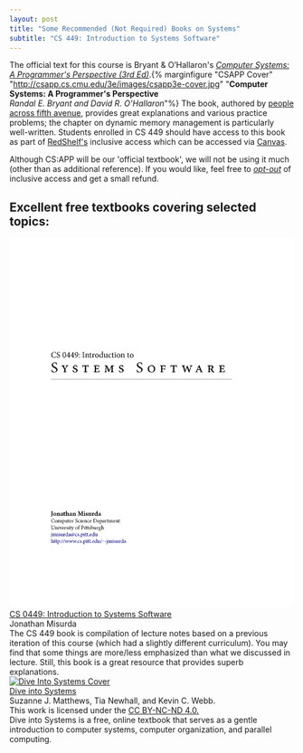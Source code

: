 ```yaml
---
layout: post
title: "Some Recommended (Not Required) Books on Systems"
subtitle: "CS 449: Introduction to Systems Software"
---
```


The official text for this course is Bryant & O’Hallaron's [*Computer Systems: A Programmer's Perspective (3rd Ed)*](http://csapp.cs.cmu.edu/3e/home.html).{% marginfigure "CSAPP Cover" "http://csapp.cs.cmu.edu/3e/images/csapp3e-cover.jpg" "**Computer Systems: A Programmer's Perspective**<br>*Randal E. Bryant and David R. O'Hallaron*"%} The book, authored by [people across fifth avenue](https://www.cs.cmu.edu/), provides great explanations and various practice problems; the chapter on dynamic memory management is particularly well-written. Students enrolled in CS 449 should have access to this book as part of [RedShelf's](https://www.redshelf.com/) inclusive access which can be accessed via [Canvas](canvas.pitt.edu). 

Although CS:APP will be our 'official textbook', we will not be using it much (other than as additional reference). If you would like, feel free to [*opt-out*](https://solve.redshelf.com/hc/en-us/articles/360013142634-How-to-Opt-Out) of inclusive access and get a small refund.

## Excellent free textbooks covering selected topics:
<div class="div-55">
<div class="row my-3">
<div class="col-3">
    <a href="https://people.cs.pitt.edu/~jmisurda/teaching/cs449/cs449_latest.pdf"><img alt="Misurda CS 449 Cover" src="./misurda-cover.png"></a>
</div>
<div class="col-7">
    <div class="fw-bold"><a href="https://people.cs.pitt.edu/~jmisurda/teaching/cs449/cs449_latest.pdf">CS 0449: Introduction to Systems Software</a></div>
    <div class="fst-italic fw-medium">Jonathan Misurda</div>
    <div>The CS 449 book is compilation of lecture notes based on a previous iteration of this course (which had a slightly different curriculum). You may find that some things are more/less emphasized than what we discussed in lecture. Still, this book is a great resource that provides superb explanations.</div>
</div>
</div>
<div class="row my-3">
<div class="col-3">
    <a href="https://diveintosystems.org/book/"><img alt="Dive Into Systems Cover" src="https://diveintosystems.org/Diveintosystemscover.jpeg"></a>
</div>
<div class="col-7">
    <div class="fw-bold"><a href="https://diveintosystems.org/book/">Dive into Systems</a></div>
    <div class="fst-italic fw-medium">Suzanne J. Matthews, Tia Newhall, and Kevin C. Webb.</div>
    <div>This work is licensed under the <a href="https://creativecommons.org/licenses/by-nc-nd/4.0/">CC BY-NC-ND 4.0.</a></div>
    <div>Dive into Systems is a free, online textbook that serves as a gentle introduction to computer systems, computer organization, and parallel computing.</div>
</div>
</div>
</div>